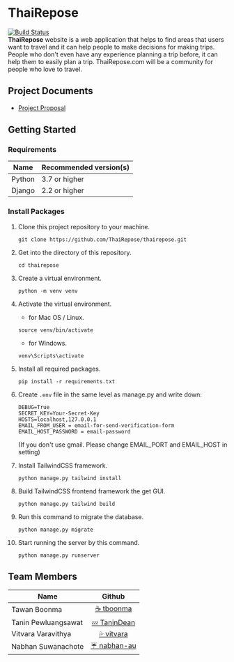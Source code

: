 # ThaiRepose
[![Build Status](https://app.travis-ci.com/ThaiRepose/thairepose.svg?branch=main)](https://app.travis-ci.com/ThaiRepose/thairepose)    
**ThaiRepose** website is a web application that helps to find areas that users want to travel and it can help people to make decisions for making trips. People who don't even have any experience planning a trip before, it can help them to easily plan a trip. ThaiRepose.com will be a community for people who love to travel.

## Project Documents
- [Project Proposal](https://docs.google.com/document/d/1mOMiqBmQl6vW7RYVQD6Gk-mEcFnmdsmku2gpTglZRmE/edit?usp=sharing)

## Getting Started
### Requirements
|Name  | Recommended version(s)|   
|------|-----------------------|
|Python | 3.7 or higher |
|Django | 2.2 or higher |

### Install Packages
1. Clone this project repository to your machine.

    ```
    git clone https://github.com/ThaiRepose/thairepose.git
    ```
2. Get into the directory of this repository.

    ```
    cd thairepose
    ```
3. Create a virtual environment.

    ```
    python -m venv venv
    ```
4. Activate the virtual environment.

    - for Mac OS / Linux.   
    ```
    source venv/bin/activate
    ```
    - for Windows.   
    ```
    venv\Scripts\activate
    ```
5. Install all required packages.

    ```
    pip install -r requirements.txt
    ```
6. Create `.env` file in the same level as manage.py and write down:

    ```
    DEBUG=True
    SECRET_KEY=Your-Secret-Key
    HOSTS=localhost,127.0.0.1
    EMAIL_FROM_USER = email-for-send-verification-form 
    EMAIL_HOST_PASSWORD = email-password
    ```
    (If you don't use gmail. Please change EMAIL_PORT and EMAIL_HOST in setting)
7. Install TailwindCSS framework.

    ```
    python manage.py tailwind install
    ```
8. Build TailwindCSS frontend framework the get GUI.

    ```
    python manage.py tailwind build
    ```
9. Run this command to migrate the database.

    ```
    python manage.py migrate
    ```
10. Start running the server by this command.
    ```
    python manage.py runserver
    ```

## Team Members
| Name | Github  |
|------|:-------:|
| Tawan Boonma | [☕️ tboonma](https://github.com/tboonma) |
| Tanin Pewluangsawat | [💤 TaninDean](https://github.com/TaninDean) |
| Vitvara Varavithya | [💦 vitvara](https://github.com/vitvara) |
| Nabhan Suwanachote | [ ☔ nabhan-au](https://github.com/nabhan-au) |
